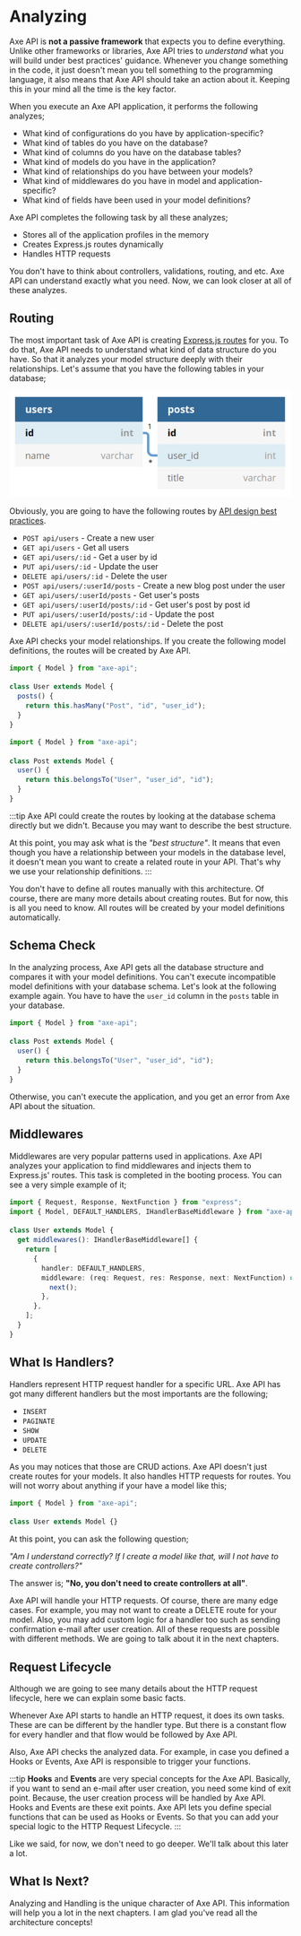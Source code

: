 # Analyzing

Axe API is **not a passive framework** that expects you to define everything. Unlike other frameworks or libraries, Axe API tries to _understand_ what you will build under best practices' guidance. Whenever you change something in the code, it just doesn't mean you tell something to the programming language, it also means that Axe API should take an action about it. Keeping this in your mind all the time is the key factor.

When you execute an Axe API application, it performs the following analyzes;

- What kind of configurations do you have by application-specific?
- What kind of tables do you have on the database?
- What kind of columns do you have on the database tables?
- What kind of models do you have in the application?
- What kind of relationships do you have between your models?
- What kind of middlewares do you have in model and application-specific?
- What kind of fields have been used in your model definitions?

Axe API completes the following task by all these analyzes;

- Stores all of the application profiles in the memory
- Creates Express.js routes dynamically
- Handles HTTP requests

You don't have to think about controllers, validations, routing, and etc. Axe API can understand exactly what you need. Now, we can look closer at all of these analyzes.

## Routing

The most important task of Axe API is creating <a href="https://expressjs.com/en/guide/routing.html" target="_blank" rel="noreferrer">Express.js routes</a> for you. To do that, Axe API needs to understand what kind of data structure do you have. So that it analyzes your model structure deeply with their relationships. Let's assume that you have the following tables in your database;

<div style="text-align:center;">

![Database Schema](./routes-01.png)

</div>

Obviously, you are going to have the following routes by <a href="https://www.vinaysahni.com/best-practices-for-a-pragmatic-restful-api" target="_blank" rel="noreferrer">API design best practices</a>.

- `POST api/users` - Create a new user
- `GET api/users` - Get all users
- `GET api/users/:id` - Get a user by id
- `PUT api/users/:id` - Update the user
- `DELETE api/users/:id` - Delete the user
- `POST api/users/:userId/posts` - Create a new blog post under the user
- `GET api/users/:userId/posts` - Get user's posts
- `GET api/users/:userId/posts/:id` - Get user's post by post id
- `PUT api/users/:userId/posts/:id` - Update the post
- `DELETE api/users/:userId/posts/:id` - Delete the post

Axe API checks your model relationships. If you create the following model definitions, the routes will be created by Axe API.

```ts
import { Model } from "axe-api";

class User extends Model {
  posts() {
    return this.hasMany("Post", "id", "user_id");
  }
}
```

```ts
import { Model } from "axe-api";

class Post extends Model {
  user() {
    return this.belongsTo("User", "user_id", "id");
  }
}
```

:::tip
Axe API could create the routes by looking at the database schema directly but we didn't. Because you may want to describe the best structure.

At this point, you may ask what is the _"best structure"_. It means that even though you have a relationship between your models in the database level, it doesn't mean you want to create a related route in your API. That's why we use your relationship definitions.
:::

You don't have to define all routes manually with this architecture. Of course, there are many more details about creating routes. But for now, this is all you need to know. All routes will be created by your model definitions automatically.

## Schema Check

In the analyzing process, Axe API gets all the database structure and compares it with your model definitions. You can't execute incompatible model definitions with your database schema. Let's look at the following example again. You have to have the `user_id` column in the `posts` table in your database.

```ts
import { Model } from "axe-api";

class Post extends Model {
  user() {
    return this.belongsTo("User", "user_id", "id");
  }
}
```

Otherwise, you can't execute the application, and you get an error from Axe API about the situation.

## Middlewares

Middlewares are very popular patterns used in applications. Axe API analyzes your application to find middlewares and injects them to Express.js' routes. This task is completed in the booting process. You can see a very simple example of it;

```ts
import { Request, Response, NextFunction } from "express";
import { Model, DEFAULT_HANDLERS, IHandlerBaseMiddleware } from "axe-api";

class User extends Model {
  get middlewares(): IHandlerBaseMiddleware[] {
    return [
      {
        handler: DEFAULT_HANDLERS,
        middleware: (req: Request, res: Response, next: NextFunction) => {
          next();
        },
      },
    ];
  }
}
```

## What Is Handlers?

Handlers represent HTTP request handler for a specific URL. Axe API has got many different handlers but the most importants are the following;

- `INSERT`
- `PAGINATE`
- `SHOW`
- `UPDATE`
- `DELETE`

As you may notices that those are CRUD actions. Axe API doesn't just create routes for your models. It also handles HTTP requests for routes. You will not worry about anything if your have a model like this;

```ts
import { Model } from "axe-api";

class User extends Model {}
```

At this point, you can ask the following question;

_"Am I understand correctly? If I create a model like that, will I not have to create controllers?"_

The answer is; **"No, you don't need to create controllers at all"**.

Axe API will handle your HTTP requests. Of course, there are many edge cases. For example, you may not want to create a DELETE route for your model. Also, you may add custom logic for a handler too such as sending confirmation e-mail after user creation. All of these requests are possible with different methods. We are going to talk about it in the next chapters.

## Request Lifecycle

Although we are going to see many details about the HTTP request lifecycle, here we can explain some basic facts.

Whenever Axe API starts to handle an HTTP request, it does its own tasks. These are can be different by the handler type. But there is a constant flow for every handler and that flow would be followed by Axe API.

Also, Axe API checks the analyzed data. For example, in case you defined a Hooks or Events, Axe API is responsible to trigger your functions.

:::tip
**Hooks** and **Events** are very special concepts for the Axe API. Basically, if you want to send an e-mail after user creation, you need some kind of exit point. Because, the user creation process will be handled by Axe API. Hooks and Events are these exit points. Axe API lets you define special functions that can be used as Hooks or Events. So that you can add your special logic to the HTTP Request Lifecycle.
:::

Like we said, for now, we don't need to go deeper. We'll talk about this later a lot.

## What Is Next?

Analyzing and Handling is the unique character of Axe API. This information will help you a lot in the next chapters. I am glad you've read all the architecture concepts!
